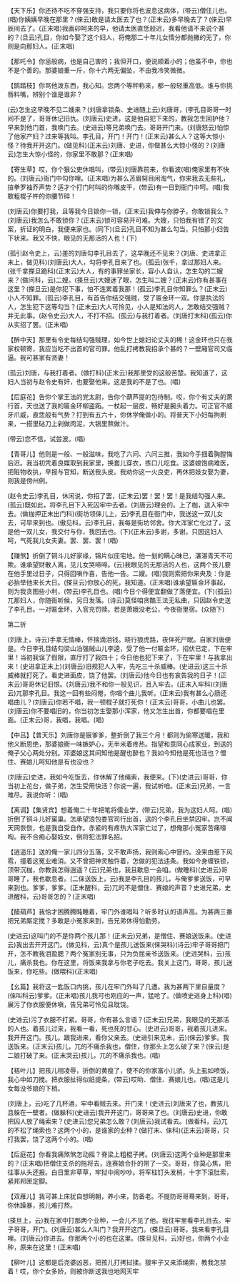 <!-- { "loadSidebar": true } -->
【天下乐】你还待不吃不穿强支持，我只要你将也波息这病体，(带云)僧住儿也。(唱)你姨姨早晚在那里？(俫云)敢是请太医去了也？(正末云)多早晚去了？(俫云)早辰间去了。(正末唱)我画卯呵来的早，他请太医直恁般迟，我看他请不来说个甚的？(旦云)孔目，你如今娶了这个妇人，将俺那二十年儿女情分都抛撇的无了，你则是向那妇人。(正末唱)

【那吒令】你惩般病，也是自己害的；我但开口，便说顺着小的；他虽不中，你也不是个善的。那婆娘重一斤，你十六两无偏坠，不由我冷笑微微。

【鹊踏枝】你骂他泼东西，我心知。您两个等秤称来，都一般轻重高低。谁与你挑唇料嘴，辨别个谁是谁非？

(云)怎生这早晚不见二嫂来？(刘唐拿锁条、史进随上云)刘唐哥，(李孔目哥哥一时间不是了，哥哥休记旧仇。(刘唐云)史进，这是他自犯下来的，教我怎生回护他？早来到他门首，我唤门去。(史进云)等兄弟唤门去。哥哥开门来。(刘唐怒云)怕惊了他家产妇？过来等我叫。李孔目，开门！开门！(正末云)甚么人？这等大惊小怪？待我开开这门。(做见科)(正末云)刘唐、史进，你做甚么大惊小怪的？(刘唐云)怎生大惊小怪的，你家里不敢那？(正末唱)

【寄生草】哎，你个狠公吏休唱叫，(带云)刘唐靠前来，你看波(唱)俺家里有不快的。(刘唐云)衙门中勾你哩。(正末唱)为甚么苫眉努目闲淘气，你来我去无些礼，揎拳罗袖乔声势？适才个打门时叫的你嘴皮干，(带云)有一日到衙门中呵。(唱)我敢粗棍子杵的你腰节碎！

(刘唐云)你要打我，且等我今日锁你一锁，(正末云)我伸与你脖子，你敢锁我么？(刘唐云)我怎么不敢锁你？(正末云)锁可容易开可难。大嫂，只怕我有错了的文案，折证的明白，我便来家也。(同下)(旦云)孔目不知为甚么勾当，只怕那小妇告下状来。我又不快，眼见的无那活的人也！(下)

(孤引赵令史上，云)差的刘唐勾李孔目去了，这早晚还不见来？(刘唐、史进拿正末上，做见科)(刘唐云)大人，勾将李孔目来了也。(孤云)张千，拿过那妇人来。(张千拿搽旦跪科)(正末云)大人，有的事罪坐家长，容小人自认，怎生勾的二嫂来？(做问科，云)二嫂。(搽旦云)大嫂迷了眼，怎生叫二嫂？(正末云)你有甚事在这里？(搽旦云)是你犯下事，怕不连累着我那！(孤云)李孔目你知罪么？(正末云)小人不知罪。(孤云)李孔目，有首告你结交强贼，受了匾金环一双。你是执法的人，怎生犯下这等勾当？(正末云)大人可怜见，小人是知法的人，怎敢结交强贼？并无此事。(赵令史云)大人，不打不招。(孤云)与我打着者。(刘唐打末科)(孤云)你从实招了罢。(正末唱)

【醉中天】那里有令史每结勾强贼理，如今世上媳妇论丈夫的稀！这金环也只在我家权顿寄，我应当吃不出首的官司罪。他乱打拷教我招承个甚的？一壁厢官司又临逼。我可甚家有贤妻！

(孤云)刘唐，与我打着者。(做打科)(正末云)我那里受的这般苦楚。我知道了，这妇人当初与赵令史有奸，也要娶他来。这是我的不是了也。(唱)

【后庭花】告你个掌王法的党太尉，告你个葫芦提的包待制。哎，你个有丈夫的萧行首，天也送了我的匾金环柳盗跖。一杖起一层皮，畅好是腕头着力。可正官不威牙爪威，直恁般有气势？打到有五六十，你休学俺做小的。将普天下小妇每拘刷来，一搭里砧刀上剁做肉泥，大锅里熬做汁。

(带云)您不信，试尝波。(唱)

【青哥儿】他则是一般、一般滋味，我吃了六问、六问三推，我如今手掴着胸膛悔后迟。我当初凭着良媒取到我家里，换套儿穿衣，拣口儿吃食。这婆娘饱病难医，把赃物收执，早报与官知，断送我头皮。我劝你这一火良吏，再休把妓女娶为妻，则我是傍州例。

(赵令史云)李孔目，休闲说，你招了罢，(正末云)罢！罢！罢！是我结勾强人来。(孤云)既如此，将李孔目下入死囚牢中去者。(刘唐云)理会的。上了枷，送入牢中去。(做枷押正末出门科)(街坊领俫儿上，云)李孔目在衙门中，我送这一双儿女去，可早来到也。(傲见科，云)李孔目，我每是街坊邻舍。你大浑家亡化过了，这是他一双儿女，我交付与你，我回去也。(下)(正末云)多谢，多谢。只因这妇人呵，气死我儿女夫妻。罢、罢、罢！(唱)

【赚煞】折倒了铜斗儿好家缘，锦片似庄宅地。他一刬的瞒心昧已，湛湛青天不可欺。谁承望财散人离，见儿女哭啼啼。(云)我眼见的无那活的人也，这两个孩儿要在他手里过日子，只得回嗔作喜，告他一告。二嫂。(唱)我则索把你来央及：你是必抬举他来长大日。(搽旦云)你放心的死，我知道。(正末唱)谁承望匾金环事起，则为我贪图些小利，(带云)李孔目也。(唱)今日个得便宜翻做了落便宜。(下)(孤云)兀那妇人，你随衙听候，另日发落。(诗云)莫怪咱贪酷王法无私曲，只因赵令史送了李孔目。一对匾金环，入官充罚赎。若是萧娥没老公，今夜衙里宿。(众随下)


第二折

(刘唐上，诗云)手拿无情棒，怀揣滴泪钱。晓行狼虎路，夜伴死尸眠。自家刘唐便是。今日李孔目结勾梁山泊强贼山儿李逵，受了他一付匾金环，招伏已定，下在牢里！当初我误了假限，直厅打了我四十；今日他也犯下来了，下在牢里！与我拿出来！(史进拿正末上)(刘唐云)旧规犯人入牢，先吃三十杀威棒。(史进云)这三十杀威棒就打死了。看史进面皮，饶了他罢。(刘唐云)他今日也有哀告我的日子！(正末云)哥哥休记旧恨。(刘唐云)我不和你一般见识，且入牢去。(正末入牢科)(刘唐云)兀那李孔目。我这一回有些闷倦，你唱个曲儿我听。(正末云)我有甚么心肠还唱曲儿？(刘唐云)你若不唱，我一顿棍子就打死你！(正末云)哥哥，小曲儿也罢。(刘唐云)你不要唱旧的，你当初怎生娶那小浑家，他又怎生出首，你都要唱在里面。(正末云)哥，我唱，我唱。(唱)

【中吕】【普天乐】刘唐你是狠爹爹，整折倒了我三个月！都则为偷寒送暖，我和他义断恩绝，那婆娘衠一味嫉妒心，无半米着疼热。指望和意同心成家业，到送的俺子父心两处分别。邓婆娘这其间知他是醒也醉也？我如今知他是死也活也？僧住、赛娘儿呵知他是有也没也？

(刘唐云)史进，我如今吃饭去，你休解了他绳索，我便来。(下)(史进云)哥哥，你当初上花台，做子弟，怎生受用快活？你说一遍，我试听咱。(正末云)兄弟，一言难尽。我说你听：(唱)

【离调】【集贤宾】想着俺二十年把笔将儒业学，(带云)兄弟，我为这妇人呵。(唱)折倒了铜斗儿好窠巢。怎承望浪包娄官司行出首，送的个李孔目坐禁囚牢。岂不闻天网恢恢，也是我自受自作。赤紧的有疼热大浑家亡过了，想俺那小冤家苦痛嚎啕。我不合痴心娶妓女，倒将犯法罪名招。

【逍遥乐】送的俺一家儿四分五落，又不敢声扬，我则索心中窨约。没来由惹下风雹，撞着这冤业难消。又不曾把神灵触忤着，怎做的犯法违条。我如今身缠铁锁，顶带沉枷，你教我怎得逍遥？(云)兄弟也，我且歇息一会咱。(做睡科)(史进云)哥哥睡了，我也歇息者。(二俫送饭上，云)我是李孔目的孩儿，与俺爹爹送饭，可早来到也。爹爹，爹爹。(正末醒科，云)兀的不是僧住、赛娘的声音？史进兄弟。史进醒科，云)哥哥怎的？(正末唱)

【醋葫芦】我恰才困腾腾盹睡着，牢门外谁唱叫？听多时认的语声高。为甚两三番把兄弟厮定搅？多敢是小冤家来到，告兄弟休得怕勤劳。

(史进云)这叫门的不是你两个孩儿那！(正未云)兄弟，是僧住、赛娘送饭来。(史进云)我出去开开这门。(做见科，云)真个是孩儿送饭来(俫哭科)(诗云)牢子哥哥把门开，怎不教我泪盈腮？两个冤家别无事，只为负屈亲爷送饭来。(史进哭科，云)孩儿，痛杀我也。你在这里，将饭来我拿与你老子吃去。我关上这门，哥哥，孩儿送饭来，你吃些。(做喂科)(正末唱)

【幺篇】我将这一匙饭口内挑，孩儿在牢门外叫了几遭。我为甚两下里自量度？(俫叫科云)爹爹。(正末唱)孩儿我可也刚应的一声，猛呛了。(做喷史进身上科)(唱)展污了你衣服便休嗔，告兄弟可怜见且耽饶。

(史进云)污了衣服不打紧。哥哥，你有甚么言语？(正末云)兄弟，我眼见的无那活的人也。着孩儿过来，我看一看，死也死的甘心。(史进云)哥哥，我着孩儿进来。我开开这门。孩儿。跟我进来，看你父亲去。(史进引来见末，云)(俫云)爹爹。我送饭来。(正末云)孩儿，兀的不痛杀我也，僧住，你那头上怎么破了来？(俫云)是二娘打破了来。(正末哭云)孩儿，兀的不痛杀我也。(唱)

【梧叶儿】把孩儿相凌辱，折倒的黄瘦了，使不的你家富小儿骄。头上虱如喷饭，我心中如刀搅。把衣服扯得似纸提条，(带云)哎哟、僧住、赛娘儿也，(唱)这是儿女每没爷娘的下梢。

(刘唐上，云)吃了几杯酒，牢中看贼去来。开门来！(史进云)刘唐来了也，教孩儿且躲在一壁者。(做躲科)(史进云)我开开这门，哥哥来了也。(刘唐云)史进，你敢把囚人放了绳索来？(史进云)您兄弟怎么敢？(刘唐云)我试看去。(做看科，云)兀的不松了绳索也？这两个小的，是谁家的业种？(做打末、俫科)(正末云)哥哥，只打我罢，饶了这两个小的。(唱)

【后庭花】你看我痛煞煞怎动摇？脊梁上粗棍子拷。(刘唐云)这两个业种是那里来的？(正末唱)把僧住支杀的拖将去，连赛娘合扑的带了一交。哥哥，你莫心焦，把往事从头还报。白日里非草草，牢狱中闹吵吵。将军柱钉头发梢，十字下滚肚索，紧邦邦匣定脚。

【双雁儿】我可甚上床犹自想明朝，养小来，防备老。不提防哥哥蓦来到，哥哥，你休躁暴，孩儿难打熬。

(搽旦上，云)我在家中打那两个业种，一会儿不见了他。我往牢里看李孔目去。牢子哥哥，开门。(刘唐云)甚么人叫门？我开开这门。(搽旦云)哥哥。我来看李孔目哩。(刘唐云)你进去。你那两个小的也在这里。(搽旦见科，云)好也，你两个小业种，原来在这里！(正末唱)

【柳叶儿】这都是后尧婆凶恶，把孩儿打拷挝揉。狠牢子又来添绳索，教我怎禁着！哎，你个女多娇，则被你断送我也地网天牢

